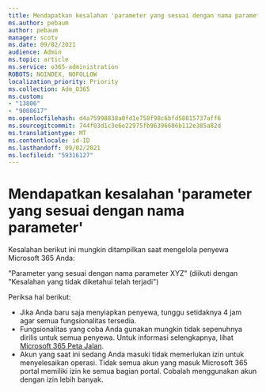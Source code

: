 ```yaml
---
title: Mendapatkan kesalahan 'parameter yang sesuai dengan nama parameter'
ms.author: pebaum
author: pebaum
manager: scotv
ms.date: 09/02/2021
audience: Admin
ms.topic: article
ms.service: o365-administration
ROBOTS: NOINDEX, NOFOLLOW
localization_priority: Priority
ms.collection: Adm_O365
ms.custom:
- "13806"
- "9008617"
ms.openlocfilehash: d4a75998838a0fd1e758f98c6bfd58815737aff6
ms.sourcegitcommit: 744f03d1c3e6e22975fb96396686b112e385a82d
ms.translationtype: MT
ms.contentlocale: id-ID
ms.lasthandoff: 09/02/2021
ms.locfileid: "59316127"
---
```

# <a name="getting-a-parameter-cannot-be-found-that-matches-parameter-name-error"></a>Mendapatkan kesalahan 'parameter yang sesuai dengan nama parameter'

Kesalahan berikut ini mungkin ditampilkan saat mengelola penyewa Microsoft 365 Anda:

"Parameter yang sesuai dengan nama parameter XYZ" (diikuti dengan "Kesalahan yang tidak diketahui telah terjadi")

Periksa hal berikut:

- Jika Anda baru saja menyiapkan penyewa, tunggu setidaknya 4 jam agar semua fungsionalitas tersedia.
- Fungsionalitas yang coba Anda gunakan mungkin tidak sepenuhnya dirilis untuk semua penyewa. Untuk informasi selengkapnya, lihat [Microsoft 365 Peta Jalan](https://www.microsoft.com/microsoft-365/roadmap).
- Akun yang saat ini sedang Anda masuki tidak memerlukan izin untuk menyelesaikan operasi. Tidak semua akun yang masuk Microsoft 365 portal memiliki izin ke semua bagian portal. Cobalah menggunakan akun dengan izin lebih banyak.

